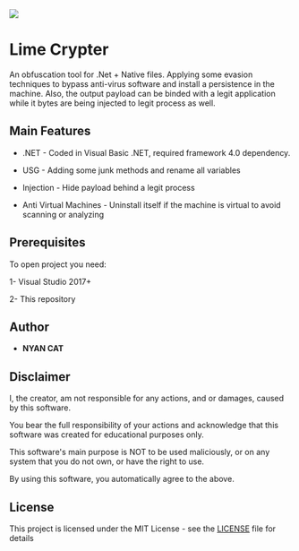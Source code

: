 
<img src="https://i.imgur.com/UWSYEWt.png">

# Lime Crypter

An obfuscation tool for .Net + Native files. Applying some evasion techniques to bypass anti-virus software and install a persistence in the machine. Also, the output payload can be binded with a legit application while it bytes are being injected to legit process as well.

## Main Features

* .NET - Coded in Visual Basic .NET, required framework 4.0 dependency.
 
* USG - Adding some junk methods and rename all variables

* Injection - Hide payload behind a legit process
 
* Anti Virtual Machines - Uninstall itself if the machine is virtual to avoid scanning or analyzing
 
 
## Prerequisites

To open project you need:

1- Visual Studio 2017+

2- This repository


## Author

* **NYAN CAT** 


## Disclaimer

I, the creator, am not responsible for any actions, and or damages, caused by this software.

You bear the full responsibility of your actions and acknowledge that this software was created for educational purposes only.

This software's main purpose is NOT to be used maliciously, or on any system that you do not own, or have the right to use.

By using this software, you automatically agree to the above.


## License

This project is licensed under the MIT License - see the [LICENSE](/LICENSE) file for details
